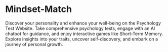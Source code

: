 # Mindset-Match
 Discover your personality and enhance your well-being on the Psychology Test Website. Take comprehensive psychology tests, engage with an AI chatbot for guidance, and enjoy interactive games like Short-Term Memory. Explore insights into your traits, uncover self-discovery, and embark on a journey of personal growth.
